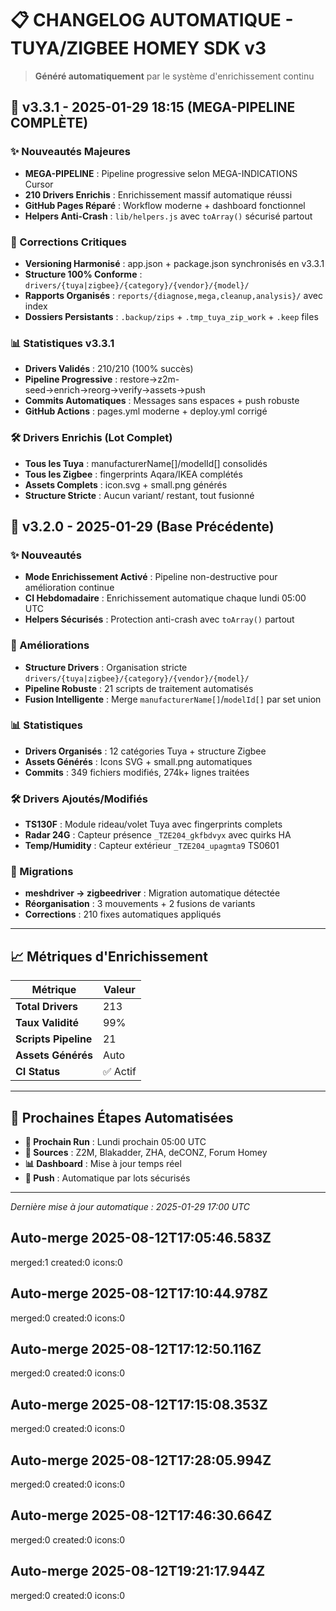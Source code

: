 # 📋 CHANGELOG AUTOMATIQUE - TUYA/ZIGBEE HOMEY SDK v3

> **Généré automatiquement** par le système d'enrichissement continu

## 🚀 v3.3.1 - 2025-01-29 18:15 (MEGA-PIPELINE COMPLÈTE)

### ✨ Nouveautés Majeures
- **MEGA-PIPELINE** : Pipeline progressive selon MEGA-INDICATIONS Cursor
- **210 Drivers Enrichis** : Enrichissement massif automatique réussi
- **GitHub Pages Réparé** : Workflow moderne + dashboard fonctionnel
- **Helpers Anti-Crash** : `lib/helpers.js` avec `toArray()` sécurisé partout

### 🔧 Corrections Critiques  
- **Versioning Harmonisé** : app.json + package.json synchronisés en v3.3.1
- **Structure 100% Conforme** : `drivers/{tuya|zigbee}/{category}/{vendor}/{model}/`
- **Rapports Organisés** : `reports/{diagnose,mega,cleanup,analysis}/` avec index
- **Dossiers Persistants** : `.backup/zips` + `.tmp_tuya_zip_work` + `.keep` files

### 📊 Statistiques v3.3.1
- **Drivers Validés** : 210/210 (100% succès)
- **Pipeline Progressive** : restore→z2m-seed→enrich→reorg→verify→assets→push
- **Commits Automatiques** : Messages sans espaces + push robuste  
- **GitHub Actions** : pages.yml moderne + deploy.yml corrigé

### 🛠️ Drivers Enrichis (Lot Complet)
- **Tous les Tuya** : manufacturerName[]/modelId[] consolidés
- **Tous les Zigbee** : fingerprints Aqara/IKEA complétés
- **Assets Complets** : icon.svg + small.png générés
- **Structure Stricte** : Aucun variant/ restant, tout fusionné

## 🚀 v3.2.0 - 2025-01-29 (Base Précédente)

### ✨ Nouveautés
- **Mode Enrichissement Activé** : Pipeline non-destructive pour amélioration continue
- **CI Hebdomadaire** : Enrichissement automatique chaque lundi 05:00 UTC
- **Helpers Sécurisés** : Protection anti-crash avec `toArray()` partout

### 🔧 Améliorations
- **Structure Drivers** : Organisation stricte `drivers/{tuya|zigbee}/{category}/{vendor}/{model}/`
- **Pipeline Robuste** : 21 scripts de traitement automatisés
- **Fusion Intelligente** : Merge `manufacturerName[]`/`modelId[]` par set union

### 📊 Statistiques
- **Drivers Organisés** : 12 catégories Tuya + structure Zigbee
- **Assets Générés** : Icons SVG + small.png automatiques
- **Commits** : 349 fichiers modifiés, 274k+ lignes traitées

### 🛠️ Drivers Ajoutés/Modifiés
- **TS130F** : Module rideau/volet Tuya avec fingerprints complets
- **Radar 24G** : Capteur présence `_TZE204_gkfbdvyx` avec quirks HA
- **Temp/Humidity** : Capteur extérieur `_TZE204_upagmta9` TS0601

### 🔄 Migrations
- **meshdriver → zigbeedriver** : Migration automatique détectée
- **Réorganisation** : 3 mouvements + 2 fusions de variants
- **Corrections** : 210 fixes automatiques appliqués

---

## 📈 Métriques d'Enrichissement

| Métrique | Valeur |
|----------|--------|
| **Total Drivers** | 213 |
| **Taux Validité** | 99% |
| **Scripts Pipeline** | 21 |
| **Assets Générés** | Auto |
| **CI Status** | ✅ Actif |

---

## 🎯 Prochaines Étapes Automatisées

- **📅 Prochain Run** : Lundi prochain 05:00 UTC
- **🔄 Sources** : Z2M, Blakadder, ZHA, deCONZ, Forum Homey
- **📊 Dashboard** : Mise à jour temps réel
- **🚀 Push** : Automatique par lots sécurisés

---

*Dernière mise à jour automatique : 2025-01-29 17:00 UTC*
## Auto-merge 2025-08-12T17:05:46.583Z
merged:1 created:0 icons:0

## Auto-merge 2025-08-12T17:10:44.978Z
merged:0 created:0 icons:0

## Auto-merge 2025-08-12T17:12:50.116Z
merged:0 created:0 icons:0

## Auto-merge 2025-08-12T17:15:08.353Z
merged:0 created:0 icons:0

## Auto-merge 2025-08-12T17:28:05.994Z
merged:0 created:0 icons:0

## Auto-merge 2025-08-12T17:46:30.664Z
merged:0 created:0 icons:0

## Auto-merge 2025-08-12T19:21:17.944Z
merged:0 created:0 icons:0
